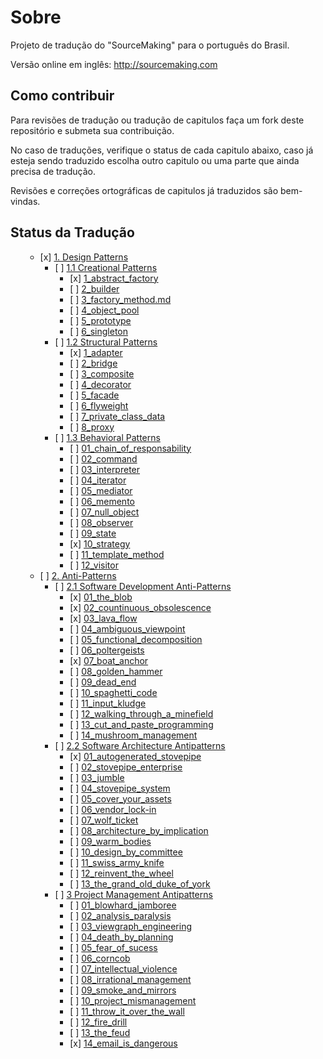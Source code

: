 Sobre
==============

Projeto de tradução do "SourceMaking" para o português do Brasil.

Versão online em inglês:
http://sourcemaking.com

## Como contribuir

Para revisões de tradução ou tradução de capitulos faça um fork deste repositório e submeta sua contribuição.

No caso de traduções, verifique o status de cada capitulo abaixo, caso já esteja sendo traduzido escolha outro capitulo ou uma parte que ainda precisa de tradução.

Revisões e correções ortográficas de capitulos já traduzidos são bem-vindas.

## Status da Tradução
<ul style="list-style:none;">
<li><ul><li>[x] <a href="https://github.com/henryhamon/sourcemaking/blob/master/1_design_patterns/introduction.md">1. Design Patterns</a></li></ul>
  <ul style="list-style:none;">
    <li><ul><li>[ ] <a href="https://github.com/henryhamon/sourcemaking/blob/master/1_design_patterns/1_creational_patterns/introduction.md">1.1 Creational Patterns </a></li></ul>
    <ul style="list-style:none;">
      <li><ul><li>[x] <a href="https://github.com/henryhamon/sourcemaking/blob/master/1_design_patterns/1_creational_patterns/1_abstract_factory.md">1_abstract_factory</a></li></ul></li>
	  <li><ul><li>[ ] <a href="https://github.com/henryhamon/sourcemaking/blob/master/1_design_patterns/1_creational_patterns/2_builder.md">2_builder</a></li></ul></li>
	  <li><ul><li>[ ] <a href="https://github.com/henryhamon/sourcemaking/blob/master/1_design_patterns/1_creational_patterns/3_factory_method.md">3_factory_method.md</a></li></ul></li>
	  <li><ul><li>[ ] <a href="https://github.com/henryhamon/sourcemaking/blob/master/1_design_patterns/1_creational_patterns/4_object_pool.md">4_object_pool</a></li></ul></li>
	  <li><ul><li>[ ] <a href="https://github.com/henryhamon/sourcemaking/blob/master/1_design_patterns/1_creational_patterns/5_prototype.md">5_prototype</a></li></ul></li>
	  <li><ul><li>[ ] <a href="https://github.com/henryhamon/sourcemaking/blob/master/1_design_patterns/1_creational_patterns/6_singleton.md">6_singleton</a></li></ul></li>
      </ul>
    </li>
    <li><ul><li>[ ] <a href="https://github.com/henryhamon/sourcemaking/blob/master/1_design_patterns/2_structural_patterns/introduction.md">1.2 Structural Patterns</a></li></ul>
    <ul style="list-style:none;">
      <li><ul><li>[x] <a href="https://github.com/henryhamon/sourcemaking/blob/master/1_design_patterns/2_structural_patterns/1_adapter.md">1_adapter</a></li></ul></li>
	  <li><ul><li>[ ] <a href="https://github.com/henryhamon/sourcemaking/blob/master/1_design_patterns/2_structural_patterns/2_bridge.md">2_bridge</a></li></ul></li>
	  <li><ul><li>[ ] <a href="https://github.com/henryhamon/sourcemaking/blob/master/1_design_patterns/2_structural_patterns/3_composite.md">3_composite</a></li></ul></li>
	  <li><ul><li>[ ] <a href="https://github.com/henryhamon/sourcemaking/blob/master/1_design_patterns/2_structural_patterns/4_decorator.md">4_decorator</a></li></ul></li>
	  <li><ul><li>[ ] <a href="https://github.com/henryhamon/sourcemaking/blob/master/1_design_patterns/2_structural_patterns/5_facade.md">5_facade</a></li></ul></li>
	  <li><ul><li>[ ] <a href="https://github.com/henryhamon/sourcemaking/blob/master/1_design_patterns/2_structural_patterns/6_flyweight.md">6_flyweight</a></li></ul></li>
	  <li><ul><li>[ ] <a href="https://github.com/henryhamon/sourcemaking/blob/master/1_design_patterns/2_structural_patterns/7_private_class_data.md">7_private_class_data</a></li></ul></li>
	  <li><ul><li>[ ] <a href="https://github.com/henryhamon/sourcemaking/blob/master/1_design_patterns/2_structural_patterns/8_proxy.md">8_proxy</a></li></ul></li>
      </ul>
    </li>
    <li><ul><li>[ ] <a href="https://github.com/henryhamon/sourcemaking/blob/master/1_design_patterns/3_behavioral_patterns/introduction.md">1.3 Behavioral Patterns</a></li></ul>
    <ul style="list-style:none;">
      <li><ul><li>[ ] <a href="https://github.com/henryhamon/sourcemaking/blob/master/1_design_patterns/3_behavioral_patterns/01_chain_of_responsibility.md">01_chain_of_responsability</a></li></ul></li>
	  <li><ul><li>[ ] <a href="https://github.com/henryhamon/sourcemaking/blob/master/1_design_patterns/3_behavioral_patterns/02_command.md">02_command</a></li></ul></li>
	  <li><ul><li>[ ] <a href="https://github.com/henryhamon/sourcemaking/blob/master/1_design_patterns/3_behavioral_patterns/03_interpreter.md">03_interpreter</a></li></ul></li>
	  <li><ul><li>[ ] <a href="https://github.com/henryhamon/sourcemaking/blob/master/1_design_patterns/3_behavioral_patterns/04_iterator.md">04_iterator</a></li></ul></li>
	  <li><ul><li>[ ] <a href="https://github.com/henryhamon/sourcemaking/blob/master/1_design_patterns/3_behavioral_patterns/05_mediator.md">05_mediator</a></li></ul></li>
	  <li><ul><li>[ ] <a href="https://github.com/henryhamon/sourcemaking/blob/master/1_design_patterns/3_behavioral_patterns/06_memento.md">06_memento</a></li></ul></li>
	  <li><ul><li>[ ] <a href="https://github.com/henryhamon/sourcemaking/blob/master/1_design_patterns/3_behavioral_patterns/07_null_object.md">07_null_object</a></li></ul></li>
	  <li><ul><li>[ ] <a href="https://github.com/henryhamon/sourcemaking/blob/master/1_design_patterns/3_behavioral_patterns/08_observer.md">08_observer</a></li></ul></li>
	  <li><ul><li>[ ] <a href="https://github.com/henryhamon/sourcemaking/blob/master/1_design_patterns/3_behavioral_patterns/09_state.md">09_state</a></li></ul></li>
      <li><ul><li>[x] <a href="https://github.com/henryhamon/sourcemaking/blob/master/1_design_patterns/3_behavioral_patterns/10_strategy.md">10_strategy</a></li></ul></li>
	  <li><ul><li>[ ] <a href="https://github.com/henryhamon/sourcemaking/blob/master/1_design_patterns/3_behavioral_patterns/11_template_method.md">11_template_method</a></li></ul></li>
	  <li><ul><li>[ ] <a href="https://github.com/henryhamon/sourcemaking/blob/master/1_design_patterns/3_behavioral_patterns/12_visitor.md">12_visitor</a></li></ul></li>
      </ul>
    </li>
  </ul>
 </li>
 
 <li><ul><li>[ ] <a href="https://github.com/henryhamon/sourcemaking/blob/master/2_anti_patterns/introduction.md">2. Anti-Patterns</a></li></ul>
  <ul style="list-style:none;">
    <li> <ul><li>[ ] <a href="https://github.com/henryhamon/sourcemaking/blob/master/2_anti_patterns/1_software_development_antipatterns/introduction.md">2.1 Software Development Anti-Patterns</a></li></ul>
    <ul style="list-style:none;">
      <li><ul><li>[x] <a href="https://github.com/henryhamon/sourcemaking/blob/master/2_anti_patterns/1_software_development_antipatterns/01_the_blob.md">01_the_blob</a></li></ul></li>
      <li><ul><li>[x] <a href="https://github.com/henryhamon/sourcemaking/blob/master/2_anti_patterns/1_software_development_antipatterns/02_countinuous_obsolescence.md">02_countinuous_obsolescence</a></li></ul></li>
       <li><ul><li>[x] <a href="https://github.com/henryhamon/sourcemaking/blob/master/2_anti_patterns/1_software_development_antipatterns/03_lava_flow.md">03_lava_flow</a></li></ul></li>
       <li><ul><li>[ ] <a href="https://github.com/henryhamon/sourcemaking/blob/master/2_anti_patterns/1_software_development_antipatterns/04_ambiguous_viewpoint.md">04_ambiguous_viewpoint</a></li></ul></li>
       <li><ul><li>[ ] <a href="https://github.com/henryhamon/sourcemaking/blob/master/2_anti_patterns/1_software_development_antipatterns/05_functional_decomposition.md">05_functional_decomposition</a></li></ul></li>
       <li><ul><li>[ ] <a href="https://github.com/henryhamon/sourcemaking/blob/master/2_anti_patterns/1_software_development_antipatterns/06_poltergeists.md">06_poltergeists</a></li></ul></li>
       <li><ul><li>[x] <a href="https://github.com/henryhamon/sourcemaking/blob/master/2_anti_patterns/1_software_development_antipatterns/07_boat_anchor.md">07_boat_anchor</a></li></ul></li>
       <li><ul><li>[ ] <a href="https://github.com/henryhamon/sourcemaking/blob/master/2_anti_patterns/1_software_development_antipatterns/08_golden_hammer.md">08_golden_hammer</a></li></ul></li>
       <li><ul><li>[ ] <a href="https://github.com/henryhamon/sourcemaking/blob/master/2_anti_patterns/1_software_development_antipatterns/09_dead_end.md">09_dead_end</a></li></ul></li>
        <li><ul><li>[ ] <a href="https://github.com/henryhamon/sourcemaking/blob/master/2_anti_patterns/1_software_development_antipatterns/10_spaghetti_code.md">10_spaghetti_code</a></li></ul></li>
        <li><ul><li>[ ] <a href="https://github.com/henryhamon/sourcemaking/blob/master/2_anti_patterns/1_software_development_antipatterns/11_input_kludge.md">11_input_kludge</a></li></ul></li>
        <li><ul><li>[ ] <a href="https://github.com/henryhamon/sourcemaking/blob/master/2_anti_patterns/1_software_development_antipatterns/12_walking_through_a_minefield.md">12_walking_through_a_minefield</a></li></ul></li>
        <li><ul><li>[ ] <a href="https://github.com/henryhamon/sourcemaking/blob/master/2_anti_patterns/1_software_development_antipatterns/13_cut_and_paste_programming.md">13_cut_and_paste_programming</a></li></ul></li>
        <li><ul><li>[ ] <a href="https://github.com/henryhamon/sourcemaking/blob/master/2_anti_patterns/1_software_development_antipatterns/14_mushroom_management.md">14_mushroom_management</a></li></ul></li>
      </ul>
    </li>
    <li><ul><li>[ ] <a href="https://github.com/henryhamon/sourcemaking/blob/master/2_anti_patterns/2_software_architecture_antipatterns/introduction.md">2.2 Software Architecture Antipatterns</a></li></ul>
    <ul style="list-style:none;">
      <li><ul><li>[x] <a href="https://github.com/henryhamon/sourcemaking/blob/master/2_anti_patterns/2_software_architecture_antipatterns/01_autogenerated_stovepipe.md">01_autogenerated_stovepipe</a></li></ul></li>
      <li><ul><li>[ ] <a href="https://github.com/henryhamon/sourcemaking/blob/master/2_anti_patterns/2_software_architecture_antipatterns/02_stovepipe_enterprise.md">02_stovepipe_enterprise</a></li></ul></li>
      <li><ul><li>[ ] <a href="https://github.com/henryhamon/sourcemaking/blob/master/2_anti_patterns/2_software_architecture_antipatterns/03_jumble.md">03_jumble</a></li></ul></li>
      <li><ul><li>[ ] <a href="https://github.com/henryhamon/sourcemaking/blob/master/2_anti_patterns/2_software_architecture_antipatterns/04_stovepipe_system.md">04_stovepipe_system</a></li></ul></li>
      <li><ul><li>[ ] <a href="https://github.com/henryhamon/sourcemaking/blob/master/2_anti_patterns/2_software_architecture_antipatterns/05_cover_your_assets.md">05_cover_your_assets</a></li></ul></li>
      <li><ul><li>[ ] <a href="https://github.com/henryhamon/sourcemaking/blob/master/2_anti_patterns/2_software_architecture_antipatterns/06_vendor_lock-in.md">06_vendor_lock-in</a></li></ul></li>
      <li><ul><li>[ ] <a href="https://github.com/henryhamon/sourcemaking/blob/master/2_anti_patterns/2_software_architecture_antipatterns/07_wolf_ticket.md">07_wolf_ticket</a></li></ul></li>
      <li><ul><li>[ ] <a href="https://github.com/henryhamon/sourcemaking/blob/master/2_anti_patterns/2_software_architecture_antipatterns/08_architecture_by_implication.md">08_architecture_by_implication</a></li></ul></li>
      <li><ul><li>[ ] <a href="https://github.com/henryhamon/sourcemaking/blob/master/2_anti_patterns/2_software_architecture_antipatterns/09_warm_bodies.md">09_warm_bodies</a></li></ul></li>
      <li><ul><li>[ ] <a href="https://github.com/henryhamon/sourcemaking/blob/master/2_anti_patterns/2_software_architecture_antipatterns/10_design_by_committee.md">10_design_by_committee</a></li></ul></li>
      <li><ul><li>[ ] <a href="https://github.com/henryhamon/sourcemaking/blob/master/2_anti_patterns/2_software_architecture_antipatterns/11_swiss_army_knife.md">11_swiss_army_knife</a></li></ul></li>
      <li><ul><li>[ ] <a href="https://github.com/henryhamon/sourcemaking/blob/master/2_anti_patterns/2_software_architecture_antipatterns/12_reinvent_the_wheel.md">12_reinvent_the_wheel</a></li></ul></li>
      <li><ul><li>[ ] <a href="https://github.com/henryhamon/sourcemaking/blob/master/2_anti_patterns/2_software_architecture_antipatterns/13_the_grand_old_duke_of_york.md">13_the_grand_old_duke_of_york</a></li></ul></li>
      </ul>
    </li>
    <li> <ul><li>[ ] <a href="https://github.com/henryhamon/sourcemaking/blob/master/2_anti_patterns/3_project_management_antipatterns/introduction.md">3 Project Management Antipatterns</a></li></ul>
    <ul style="list-style:none;">
    <li><ul><li>[ ] <a href="https://github.com/henryhamon/sourcemaking/blob/master/2_anti_patterns/3_project_management_antipatterns/01_blowhard_jamboree.md">01_blowhard_jamboree</a></li></ul></li>
      <li><ul><li>[ ] <a href="https://github.com/henryhamon/sourcemaking/blob/master/2_anti_patterns/3_project_management_antipatterns/02_analysis_paralysis.md">02_analysis_paralysis</a></li></ul></li>
      <li><ul><li>[ ] <a href="https://github.com/henryhamon/sourcemaking/blob/master/2_anti_patterns/3_project_management_antipatterns/03_viewgraph_engineering.md">03_viewgraph_engineering</a></li></ul></li>
      <li><ul><li>[ ] <a href="https://github.com/henryhamon/sourcemaking/blob/master/2_anti_patterns/3_project_management_antipatterns/04_death_by_planning.md">04_death_by_planning</a></li></ul></li>
      <li><ul><li>[ ] <a href="https://github.com/henryhamon/sourcemaking/blob/master/2_anti_patterns/3_project_management_antipatterns/05_fear_of_sucess.md">05_fear_of_sucess</a></li></ul></li>
      <li><ul><li>[ ] <a href="https://github.com/henryhamon/sourcemaking/blob/master/2_anti_patterns/3_project_management_antipatterns/06_corncob.md">06_corncob</a></li></ul></li>
      <li><ul><li>[ ] <a href="https://github.com/henryhamon/sourcemaking/blob/master/2_anti_patterns/3_project_management_antipatterns/07_intellectual_violence.md">07_intellectual_violence</a></li></ul></li>
      <li><ul><li>[ ] <a href="https://github.com/henryhamon/sourcemaking/blob/master/2_anti_patterns/3_project_management_antipatterns/08_irrational_management.md">08_irrational_management</a></li></ul></li>
      <li><ul><li>[ ] <a href="https://github.com/henryhamon/sourcemaking/blob/master/2_anti_patterns/3_project_management_antipatterns/09_smoke_and_mirrors.md">09_smoke_and_mirrors</a></li></ul></li>
      <li><ul><li>[ ] <a href="https://github.com/henryhamon/sourcemaking/blob/master/2_anti_patterns/3_project_management_antipatterns/10_project_mismanagement.md">10_project_mismanagement</a></li></ul></li>
      <li><ul><li>[ ] <a href="https://github.com/henryhamon/sourcemaking/blob/master/2_anti_patterns/3_project_management_antipatterns/11_throw_it_over_the_wall.md">11_throw_it_over_the_wall</a></li></ul></li>
      <li><ul><li>[ ] <a href="https://github.com/henryhamon/sourcemaking/blob/master/2_anti_patterns/3_project_management_antipatterns/12_fire_drill.md">12_fire_drill</a></li></ul></li>
      <li><ul><li>[ ] <a href="https://github.com/henryhamon/sourcemaking/blob/master/2_anti_patterns/3_project_management_antipatterns/13_the_feud.md">13_the_feud</a></li></ul></li>
      <li><ul><li>[x] <a href="https://github.com/henryhamon/sourcemaking/blob/master/2_anti_patterns/3_project_management_antipatterns/14_email_is_dangerous.md">14_email_is_dangerous</a></li></ul></li>
      </ul>
    </li>
    
  </ul>
 </li>
</ul>
